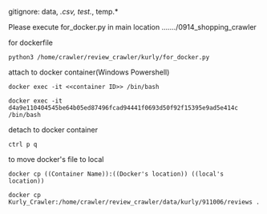 gitignore: 
    data, *.csv, test.*, temp.*

Please execute for_docker.py in main location
    ......./0914_shopping_crawler

for dockerfile

    python3 /home/crawler/review_crawler/kurly/for_docker.py


attach to docker container(Windows Powershell)

    docker exec -it <<container ID>> /bin/bash

    docker exec -it d4a9e110404545be64b05ed87496fcad94441f0693d50f92f15395e9ad5e414c /bin/bash


detach to docker container

    ctrl p q


to move docker's file to local

    docker cp ((Container Name)):((Docker's location)) ((local's location))

    docker cp Kurly_Crawler:/home/crawler/review_crawler/data/kurly/911006/reviews .